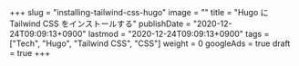 +++
slug = "installing-tailwind-css-hugo"
image = ""
title = "Hugo に Tailwind CSS をインストールする"
publishDate = "2020-12-24T09:09:13+0900"
lastmod = "2020-12-24T09:09:13+0900"
tags = ["Tech", "Hugo", "Tailwind CSS", "CSS"]
weight = 0
googleAds = true
draft = true
+++